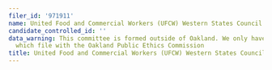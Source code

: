 ```yaml
---
filer_id: '971911'
name: United Food and Commercial Workers (UFCW) Western States Council
candidate_controlled_id: ''
data_warning: This committee is formed outside of Oakland. We only have data on committees
  which file with the Oakland Public Ethics Commission
title: United Food and Commercial Workers (UFCW) Western States Council
---
```

